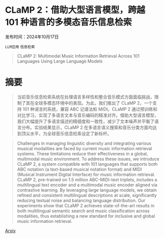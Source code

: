 # CLaMP 2：借助大型语言模型，跨越 101 种语言的多模态音乐信息检索

发布时间：2024年10月17日

`LLM应用` `信息检索`

> CLaMP 2: Multimodal Music Information Retrieval Across 101 Languages Using Large Language Models

# 摘要

> 当前音乐信息检索系统在处理语言多样性和整合音乐模式方面面临挑战，限制了其在全球多模态环境中的表现。为此，我们推出了 CLaMP 2，一个支持 101 种语言的系统，兼容 ABC 记谱法和 MIDI。CLaMP 2 通过预训练和对比学习，实现了多语言文本与音乐编码的精准对齐。借助大型语言模型，我们大幅提升了多语言描述的精细度和一致性，减少了文本噪声并平衡了语言分布。实验结果显示，CLaMP 2 在多语言语义搜索和音乐分类方面均达到顶尖水平，为全球音乐信息检索设定了新标杆。

> Challenges in managing linguistic diversity and integrating various musical modalities are faced by current music information retrieval systems. These limitations reduce their effectiveness in a global, multimodal music environment. To address these issues, we introduce CLaMP 2, a system compatible with 101 languages that supports both ABC notation (a text-based musical notation format) and MIDI (Musical Instrument Digital Interface) for music information retrieval. CLaMP 2, pre-trained on 1.5 million ABC-MIDI-text triplets, includes a multilingual text encoder and a multimodal music encoder aligned via contrastive learning. By leveraging large language models, we obtain refined and consistent multilingual descriptions at scale, significantly reducing textual noise and balancing language distribution. Our experiments show that CLaMP 2 achieves state-of-the-art results in both multilingual semantic search and music classification across modalities, thus establishing a new standard for inclusive and global music information retrieval.

[Arxiv](https://arxiv.org/abs/2410.13267)